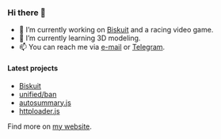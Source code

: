 ### Hi there 👋

- 🔭 I’m currently working on [Biskuit](https://github.com/biskuitorg/biskuit) and a racing video game.
- 🌱 I’m currently learning 3D modeling.
- 📫 You can reach me via [e-mail](mailto:send@mirko.pm) or [Telegram](https://t.me/brombinmirko).

#### Latest projects
- [Biskuit](https://github.com/biskuitorg)
- [unified/ban](https://github.com/unified-ban)
- [autosummary.js](https://github.com/mirkobrombin/autosummary.js)
- [httploader.js](https://github.com/mirkobrombin/httploader.js)


Find more on [my website](https://mirko.pm/projects).
